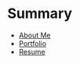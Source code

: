 # Summary

- [About Me](./about-me.md)
- [Portfolio](./portfolio.md)
- [Resume](./resume-pedro.md)
<!-- - [Cover Letter](./cover-letter.md) -->
